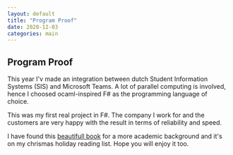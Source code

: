 ```yaml
---
layout: default
title: "Program Proof" 
date: 2020-12-03
categories: main
---
```

Program Proof
---

This year I'v made an integration between dutch Student Information Systems (SIS) and Microsoft Teams.
A lot of parallel computing is involved, hence I choosed ocaml-inspired F# as the programming language of choice.

This was my first real project in F#. The company I work for and the customers are very happy with the result in terms of reliability and speed.

I have found this [beautifull book](http://www.lix.polytechnique.fr/Labo/Samuel.Mimram/teaching/INF551/course.pdf) for a more academic background and it's on my chrismas holiday reading list. 
Hope you will enjoy it too.

